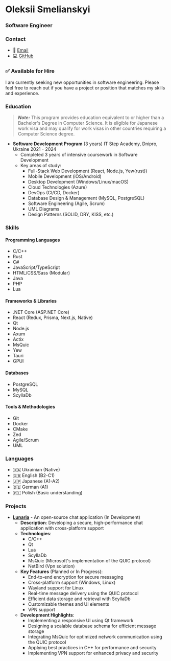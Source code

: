 # Oleksii Smelianskyi
### Software Engineer

### Contact
- 📧 [Email](mailto:akzestia@gmail.com)
- 💻 [GitHub](https://github.com/Akzestia)
 
### ✅ Available for Hire
I am currently seeking new opportunities in software engineering. Please feel free to reach out if you have a project or position that matches my skills and experience.

### Education
> ***Note:***
> This program provides education equivalent to or higher than a Bachelor's Degree in Computer Science. It is eligible for Japanese work visa and may qualify for work visas in other countries requiring a Computer Science degree.
- **Software Development Program** (3 years)
  IT Step Academy, Dnipro, Ukraine
  2021 - 2024 
  - Completed 3 years of intensive coursework in Software Development
  - Key areas of study:
    - Full-Stack Web Development (React, Node.js, Yew(rust))
    - Mobile Development (iOS/Android)
    - Desktop Development (Windows/Linux/macOS)
    - Cloud Technologies (Azure)
    - DevOps (CI/CD, Docker)
    - Database Design & Management (MySQL, PostgreSQL)
    - Software Engineering (Agile, Scrum)
    - UML Diagrams
    - Design Patterns (SOLID, DRY, KISS, etc.)

### Skills 

#### Programming Languages
- C/C++
- Rust
- C#
- JavaScript/TypeScript
- HTML/CSS/Sass (Modular)
- Java
- PHP
- Lua

#### Frameworks & Libraries
- .NET Core (ASP.NET Core)
- React (Redux, Prisma, Next.js, Native)
- Qt
- Node.js
- Axum
- Actix
- MsQuic
- Yew
- Tauri
- GPUI

#### Databases
- PostgreSQL
- MySQL
- ScyllaDb

#### Tools & Methodologies
- Git
- Docker
- CMake
- Zed
- Agile/Scrum
- UML

### Languages
- 🇺🇦 Ukrainian (Native)
- 🇬🇧 English (B2-C1)
- 🇯🇵 Japanese (A1-A2)
- 🇩🇪 German (A1)
- 🇵🇱 Polish (Basic understanding)

### Projects
- **[Lunaria](https://github.com/Akzestia/Lunaria.git)** - An open-source chat application (In Development)
  - **Description**: Developing a secure, high-performance chat application with cross-platform support
  - **Technologies**:
    - C/C++
    - Qt
    - Lua
    - ScyllaDb
    - MsQuic (Microsoft's implementation of the QUIC protocol)
    - NetBird (Vpn solution)
  - **Key Features** (Planned or In Progress):
    - End-to-end encryption for secure messaging
    - Cross-platform support (Windows, Linux)
    - Wayland support for Linux
    - Real-time message delivery using the QUIC protocol
    - Efficient data storage and retrieval with ScyllaDb
    - Customizable themes and UI elements
    - VPN support
  - **Development Highlights**:
    - Implementing a responsive UI using Qt framework
    - Designing a scalable database schema for efficient message storage
    - Integrating MsQuic for optimized network communication using the QUIC protocol
    - Applying best practices in C++ for performance and security
    - Implementing VPN support for enhanced privacy and security
